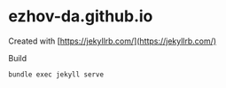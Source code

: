 # ezhov-da.github.io


Created with [https://jekyllrb.com/](https://jekyllrb.com/)

Build

```
bundle exec jekyll serve
```